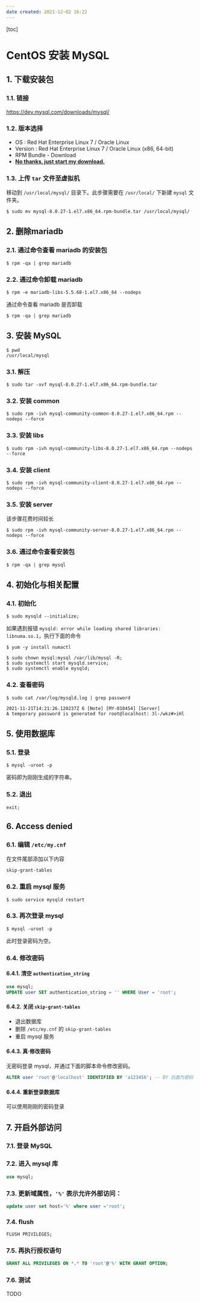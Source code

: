 ```yaml
---
date created: 2021-12-02 16:22
---
```


[toc]

# CentOS 安装 MySQL

## 1. 下载安装包

### 1.1. 链接

<https://dev.mysql.com/downloads/mysql/>

### 1.2. 版本选择

- OS : Red Hat Enterprise Linux 7 / Oracle Linux
- Version : Red Hat Enterprise Linux 7 / Oracle Linux (x86, 64-bit)
- RPM Bundle - Download
- **[No thanks, just start my download.](https://dev.mysql.com/get/Downloads/MySQL-8.0/mysql-8.0.27-1.el7.x86_64.rpm-bundle.tar)**

### 1.3. 上传 `tar` 文件至虚拟机

移动到 `/usr/local/mysql/` 目录下。此步骤需要在 `/usr/local/` 下新建 `mysql` 文件夹。

```shell
$ sudo mv mysql-8.0.27-1.el7.x86_64.rpm-bundle.tar /usr/local/mysql/
```

## 2. 删除mariadb

### 2.1. 通过命令查看 mariadb 的安装包

```shell
$ rpm -qa | grep mariadb
```

### 2.2. 通过命令卸载 mariadb

```shell
$ rpm -e mariadb-libs-5.5.68-1.el7.x86_64 --nodeps
```

通过命令查看 mariadb 是否卸载

```shell
$ rpm -qa | grep mariadb
```

## 3. 安装 MySQL

```shell
$ pwd
/usr/local/mysql
```

### 3.1. 解压

```shell
$ sudo tar -xvf mysql-8.0.27-1.el7.x86_64.rpm-bundle.tar
```

### 3.2. 安装 common

```shell
$ sudo rpm -ivh mysql-community-common-8.0.27-1.el7.x86_64.rpm --nodeps --force
```

### 3.3. 安装 libs

```shell
$ sudo rpm -ivh mysql-community-libs-8.0.27-1.el7.x86_64.rpm --nodeps --force
```

### 3.4. 安装 client

```shell
$ sudo rpm -ivh mysql-community-client-8.0.27-1.el7.x86_64.rpm --nodeps --force
```

### 3.5. 安装 server

该步骤花费时间较长

```shell
$ sudo rpm -ivh mysql-community-server-8.0.27-1.el7.x86_64.rpm --nodeps --force
```

### 3.6. 通过命令查看安装包

```shell
$ rpm -qa | grep mysql
```

## 4. 初始化与相关配置

### 4.1. 初始化

```shell
$ sudo mysqld --initialize;
```

如果遇到报错 `mysqld: error while loading shared libraries: libnuma.so.1`，执行下面的命令

```shell
$ yum -y install numactl
```

```shell
$ sudo chown mysql:mysql /var/lib/mysql -R;
$ sudo systemctl start mysqld.service;
$ sudo systemctl enable mysqld;
```

### 4.2. 查看密码

```shell
$ sudo cat /var/log/mysqld.log | grep password
```

```shell
2021-11-21T14:21:26.120237Z 6 [Note] [MY-010454] [Server] 
A temporary password is generated for root@localhost: 3l-/wkz#>iHl
```

## 5. 使用数据库

### 5.1. 登录

```shell
$ mysql -uroot -p
```

密码即为刚刚生成的字符串。

### 5.2. 退出

```sql
exit;
```

## 6. Access denied

### 6.1. 编辑 `/etc/my.cnf`

在文件尾部添加以下内容

```text
skip-grant-tables
```

### 6.2. 重启 mysql 服务

```shell
$ sudo service mysqld restart
```

### 6.3. 再次登录 mysql

```shell
$ mysql -uroot -p
```

此时登录密码为空。

### 6.4. 修改密码

#### 6.4.1. 清空 `authentication_string`

```sql
use mysql;
UPDATE user SET authentication_string = '' WHERE User = 'root';
```

#### 6.4.2. 关闭 `skip-grant-tables`

- 退出数据库
- 删除 `/etc/my.cnf` 的 `skip-grant-tables`
- 重启 mysql 服务

#### 6.4.3. 真·修改密码

无密码登录 mysql，并通过下面的脚本命令修改密码。

```sql
ALTER user 'root'@'localhost' IDENTIFIED BY 'a123456'; -- BY 后面为密码
```

#### 6.4.4. 重新登录数据库

可以使用刚刚的密码登录

## 7. 开启外部访问

### 7.1. 登录 MySQL

### 7.2. 进入 mysql 库

```sql
use mysql;
```

### 7.3. 更新域属性，`'%'` 表示允许外部访问：

```sql
update user set host='%' where user ='root';
```

### 7.4. flush

```shell
FLUSH PRIVILEGES;
```

### 7.5. 再执行授权语句

```sql
GRANT ALL PRIVILEGES ON *.* TO 'root'@'%' WITH GRANT OPTION;
```

### 7.6. 测试

TODO
